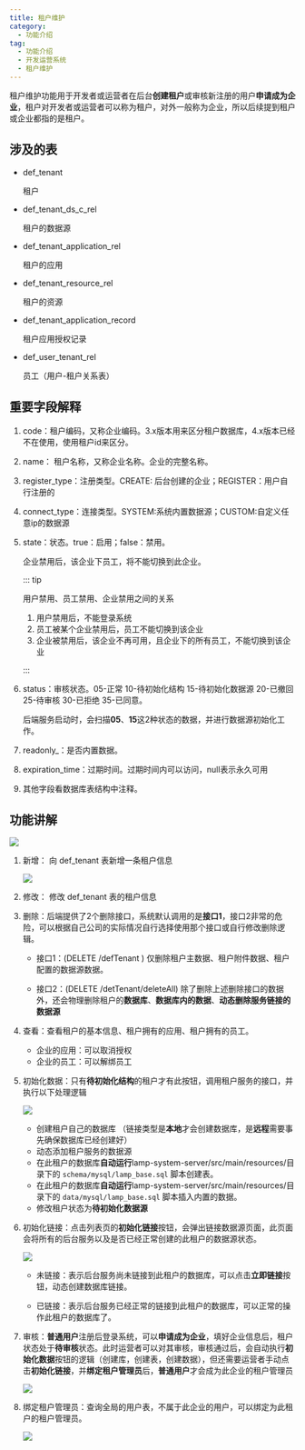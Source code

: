 ```yaml
---
title: 租户维护
category:
  - 功能介绍
tag:
  - 功能介绍
  - 开发运营系统
  - 租户维护
---
```


租户维护功能用于开发者或运营者在后台**创建租户**或审核新注册的用户**申请成为企业**，租户对开发者或运营者可以称为租户，对外一般称为企业，所以后续提到租户或企业都指的是租户。

<!-- #region base -->
## 涉及的表

- def_tenant

  租户

- def_tenant_ds_c_rel

  租户的数据源

- def_tenant_application_rel

  租户的应用

- def_tenant_resource_rel

  租户的资源

- def_tenant_application_record

  租户应用授权记录

- def_user_tenant_rel

  员工（用户-租户关系表）

## 重要字段解释

1. code：租户编码，又称企业编码。3.x版本用来区分租户数据库，4.x版本已经不在使用，使用租户id来区分。

2. name： 租户名称，又称企业名称。企业的完整名称。

3. register_type：注册类型。CREATE: 后台创建的企业；REGISTER：用户自行注册的

4. connect_type：连接类型。SYSTEM:系统内置数据源；CUSTOM:自定义任意ip的数据源

5. state：状态。true：启用；false：禁用。 
   
   企业禁用后，该企业下员工，将不能切换到此企业。
   
   ::: tip
   
   用户禁用、员工禁用、企业禁用之间的关系
   
   1. 用户禁用后，不能登录系统
   2. 员工被某个企业禁用后，员工不能切换到该企业
   3. 企业被禁用后，该企业不再可用，且企业下的所有员工，不能切换到该企业
   
   :::
   
6. status：审核状态。05-正常 10-待初始化结构 15-待初始化数据源 20-已撤回 25-待审核 30-已拒绝 35-已同意。
   
   后端服务启动时，会扫描**05**、**15**这2种状态的数据，并进行数据源初始化工作。

7. readonly_：是否内置数据。

8. expiration_time：过期时间。过期时间内可以访问，null表示永久可用

9. 其他字段看数据库表结构中注释。

<!-- #endregion base -->

## 功能讲解

![](/images/intro/操作_租户维护.png)

1. 新增： 向 def_tenant 表新增一条租户信息

   ![](/images/intro/操作_租户管理_新增.png)

2. 修改： 修改 def_tenant 表的租户信息

3. 删除：后端提供了2个删除接口，系统默认调用的是**接口1**，接口2非常的危险，可以根据自己公司的实际情况自行选择使用那个接口或自行修改删除逻辑。

   - 接口1：(DELETE  /defTenant )  仅删除租户主数据、租户附件数据、租户配置的数据源数据。

   - 接口2：(DELETE /detTenant/deleteAll) 除了删除上述删除接口的数据外，还会物理删除租户的**数据库**、**数据库内的数据**、**动态删除服务链接的数据源**

4. 查看：查看租户的基本信息、租户拥有的应用、租户拥有的员工。

   - 企业的应用：可以取消授权
   - 企业的员工：可以解绑员工

5. 初始化数据：只有**待初始化结构**的租户才有此按钮，调用租户服务的接口，并执行以下处理逻辑

   ![](/images/intro/操作_租户管理_初始化数据源.png)
    - 创建租户自己的数据库 （链接类型是**本地**才会创建数据库，是**远程**需要事先确保数据库已经创建好）
    - 动态添加租户服务的数据源
    - 在此租户的数据库**自动运行**lamp-system-server/src/main/resources/目录下的 `schema/mysql/lamp_base.sql` 脚本创建表。
    - 在此租户的数据库**自动运行**lamp-system-server/src/main/resources/目录下的 `data/mysql/lamp_base.sql` 脚本插入内置的数据。
    - 修改租户状态为**待初始化数据源**

6. 初始化链接：点击列表页的**初始化链接**按钮，会弹出链接数据源页面，此页面会将所有的后台服务以及是否已经正常创建的此租户的数据源状态。

   ![](/images/intro/操作_租户管理_初始化链接.png)

   - 未链接：表示后台服务尚未链接到此租户的数据库，可以点击**立即链接**按钮，动态创建数据库链接。

   - 已链接：表示后台服务已经正常的链接到此租户的数据库，可以正常的操作此租户的数据库了。

7. 审核：**普通用户**注册后登录系统，可以**申请成为企业**，填好企业信息后，租户状态处于**待审核**状态。此时运营者可以对其审核，审核通过后，会自动执行**初始化数据**按钮的逻辑（创建库，创建表，创建数据），但还需要运营者手动点击**初始化链接**，并**绑定租户管理员**后，**普通用户**才会成为此企业的租户管理员

   ![](/images/intro/操作_租户管理_审核.png)

8. 绑定租户管理员：查询全局的用户表，不属于此企业的用户，可以绑定为此租户的租户管理员。

   ![](/images/intro/操作_租户管理_绑定用户.png)



<!-- @include: ../../../advanced/tenant/配置租户.md#flow -->

